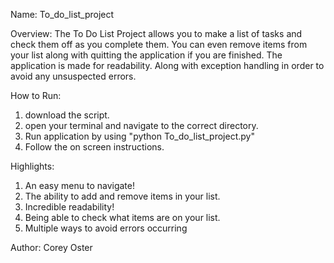 Name: 
To_do_list_project

Overview:
The To Do List Project allows you to make a list of tasks and check them off as you complete them. You can even remove items from your list along with quitting the application if you are finished. The application is made for readability. Along with exception handling in order to avoid any unsuspected errors.

How to Run:
1. download the script.
2. open your terminal and navigate to the correct directory.
3. Run application by using "python To_do_list_project.py"
4. Follow the on screen instructions.

Highlights:
1. An easy menu to navigate!
2. The ability to add and remove items in your list.
3. Incredible readability! 
4. Being able to check what items are on your list.
5. Multiple ways to avoid errors occurring 

Author:
Corey Oster